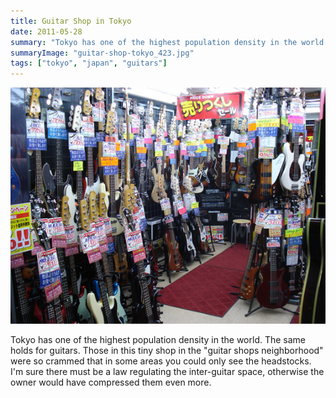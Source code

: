 ```yaml
---
title: Guitar Shop in Tokyo
date: 2011-05-28
summary: "Tokyo has one of the highest population density in the world."
summaryImage: "guitar-shop-tokyo_423.jpg"
tags: ["tokyo", "japan", "guitars"]
---
```


![Guitar Shop in Tokyo](guitar-shop-tokyo_423.jpg)

Tokyo has one of the highest population density in the world. The same holds for guitars. Those in this tiny shop in the "guitar shops neighborhood" were so crammed that in some areas you could only see the headstocks. I'm sure there must be a law regulating the inter-guitar space, otherwise the owner would have compressed them even more.